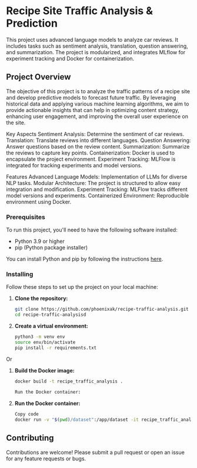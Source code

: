 # Recipe Site Traffic Analysis & Prediction

This project uses advanced language models to analyze car reviews. It includes tasks such as sentiment analysis, translation, question answering, and summarization. The project is modularized, and integrates MLflow for experiment tracking and Docker for containerization.

## Project Overview

The objective of this project is to analyze the traffic patterns of a recipe site and develop predictive models to forecast future traffic. By leveraging historical data and applying various machine learning algorithms, we aim to provide actionable insights that can help in optimizing content strategy, enhancing user engagement, and improving the overall user experience on the site.

Key Aspects
Sentiment Analysis: Determine the sentiment of car reviews.
Translation: Translate reviews into different languages.
Question Answering: Answer questions based on the review content.
Summarization: Summarize the reviews to capture key points.
Containerization: Docker is used to encapsulate the project environment.
Experiment Tracking: MLFlow is integrated for tracking experiments and model versions.

Features
Advanced Language Models: Implementation of LLMs for diverse NLP tasks.
Modular Architecture: The project is structured to allow easy integration and modification.
Experiment Tracking: MLFlow tracks different model versions and experiments.
Containerized Environment: Reproducible environment using Docker.

### Prerequisites

To run this project, you'll need to have the following software installed:

- Python 3.9 or higher
- pip (Python package installer)

You can install Python and pip by following the instructions [here](https://www.python.org/downloads/).

### Installing

Follow these steps to set up the project on your local machine:

1. **Clone the repository:**

   ```bash
   git clone https://github.com/phoenixak/recipe-traffic-analysis.git
   cd recipe-traffic-analysisd

2. **Create a virtual environment:**

   ```bash
   python3 -m venv env
   source env/bin/activate
   pip install -r requirements.txt
Or 

1. **Build the Docker image:**

   ```bash
   docker build -t recipe_traffic_analysis .
  
   Run the Docker container:
2. **Run the Docker container:**

   ```bash
   Copy code
   docker run -v "$(pwd)/dataset":/app/dataset -it recipe_traffic_analysis

## Contributing
Contributions are welcome! Please submit a pull request or open an issue for any feature requests or bugs.




